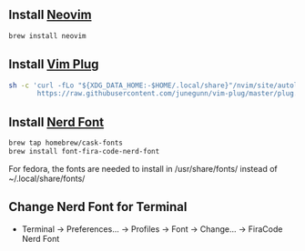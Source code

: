 ## Install [Neovim](https://github.com/neovim/neovim/wiki/Installing-Neovim)
```bash
brew install neovim
```

## Install [Vim Plug](https://github.com/junegunn/vim-plug)
```bash
sh -c 'curl -fLo "${XDG_DATA_HOME:-$HOME/.local/share}"/nvim/site/autoload/plug.vim --create-dirs \
       https://raw.githubusercontent.com/junegunn/vim-plug/master/plug.vim'
```

## Install [Nerd Font](https://github.com/ryanoasis/nerd-fonts#font-installation)
```bash
brew tap homebrew/cask-fonts
brew install font-fira-code-nerd-font
```
For fedora, the fonts are needed to install in /usr/share/fonts/ instead of ~/.local/share/fonts/

## Change Nerd Font for Terminal
* Terminal -> Preferences... -> Profiles -> Font -> Change... -> FiraCode Nerd Font
